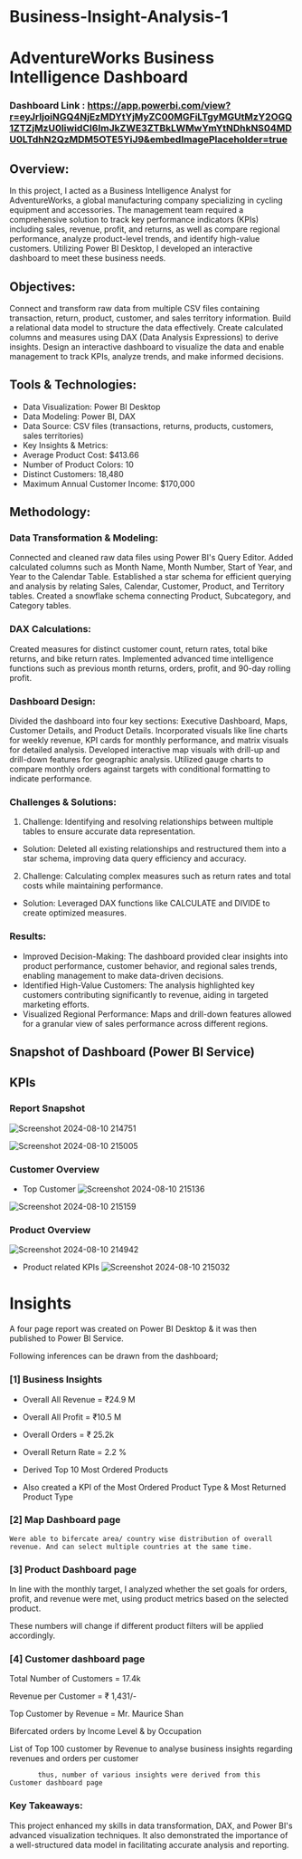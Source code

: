 # Business-Insight-Analysis-1
# AdventureWorks Business Intelligence Dashboard

### Dashboard Link : https://app.powerbi.com/view?r=eyJrIjoiNGQ4NjEzMDYtYjMyZC00MGFiLTgyMGUtMzY2OGQ1ZTZjMzU0IiwidCI6ImJkZWE3ZTBkLWMwYmYtNDhkNS04MDU0LTdhN2QzMDM5OTE5YiJ9&embedImagePlaceholder=true

## Overview:

In this project, I acted as a Business Intelligence Analyst for AdventureWorks, a global manufacturing company specializing in cycling equipment and accessories. The management team required a comprehensive solution to track key performance indicators (KPIs) including sales, revenue, profit, and returns, as well as compare regional performance, analyze product-level trends, and identify high-value customers. Utilizing Power BI Desktop, I developed an interactive dashboard to meet these business needs.



## Objectives:

Connect and transform raw data from multiple CSV files containing transaction, return, product, customer, and sales territory information.
Build a relational data model to structure the data effectively.
Create calculated columns and measures using DAX (Data Analysis Expressions) to derive insights.
Design an interactive dashboard to visualize the data and enable management to track KPIs, analyze trends, and make informed decisions.

## Tools & Technologies:

- Data Visualization: Power BI Desktop
- Data Modeling: Power BI, DAX
- Data Source: CSV files (transactions, returns, products, customers, sales territories)
- Key Insights & Metrics:
- Average Product Cost: $413.66
- Number of Product Colors: 10
- Distinct Customers: 18,480
- Maximum Annual Customer Income: $170,000

## Methodology:

### Data Transformation & Modeling:

Connected and cleaned raw data files using Power BI's Query Editor.
Added calculated columns such as Month Name, Month Number, Start of Year, and Year to the Calendar Table.
Established a star schema for efficient querying and analysis by relating Sales, Calendar, Customer, Product, and Territory tables.
Created a snowflake schema connecting Product, Subcategory, and Category tables.

### DAX Calculations:

Created measures for distinct customer count, return rates, total bike returns, and bike return rates.
Implemented advanced time intelligence functions such as previous month returns, orders, profit, and 90-day rolling profit.

### Dashboard Design:

Divided the dashboard into four key sections: Executive Dashboard, Maps, Customer Details, and Product Details.
Incorporated visuals like line charts for weekly revenue, KPI cards for monthly performance, and matrix visuals for detailed analysis.
Developed interactive map visuals with drill-up and drill-down features for geographic analysis.
Utilized gauge charts to compare monthly orders against targets with conditional formatting to indicate performance.

### Challenges & Solutions:

1) Challenge: Identifying and resolving relationships between multiple tables to ensure accurate data representation.
- Solution: Deleted all existing relationships and restructured them into a star schema, improving data query efficiency and accuracy.
2) Challenge: Calculating complex measures such as return rates and total costs while maintaining performance.
- Solution: Leveraged DAX functions like CALCULATE and DIVIDE to create optimized measures.

### Results:

- Improved Decision-Making: The dashboard provided clear insights into product performance, customer behavior, and regional sales trends, enabling management to make data-driven decisions.
- Identified High-Value Customers: The analysis highlighted key customers contributing significantly to revenue, aiding in targeted marketing efforts.
- Visualized Regional Performance: Maps and drill-down features allowed for a granular view of sales performance across different regions.


## Snapshot of Dashboard (Power BI Service)

## KPIs

### Report Snapshot

 ![Screenshot 2024-08-10 214751](https://github.com/user-attachments/assets/060062f6-9c82-442a-a24e-91d92ce9cb3a)

![Screenshot 2024-08-10 215005](https://github.com/user-attachments/assets/fb3ff3be-841e-4ca8-bc10-dd9d4a226aa9)

### Customer Overview

- Top Customer
![Screenshot 2024-08-10 215136](https://github.com/user-attachments/assets/79b82793-0225-4153-a1fd-5cc0369370d9)

![Screenshot 2024-08-10 215159](https://github.com/user-attachments/assets/15d54099-05e9-40bf-9fd7-442b5c13c64b)

### Product Overview

![Screenshot 2024-08-10 214942](https://github.com/user-attachments/assets/a39a14de-fc50-4ec7-a7ff-653766a49ce4)

- Product related KPIs
![Screenshot 2024-08-10 215032](https://github.com/user-attachments/assets/a5655671-3f73-455b-909a-e5a1860f8415)

# Insights

A four page report was created on Power BI Desktop & it was then published to Power BI Service.

Following inferences can be drawn from the dashboard;


 ### [1] Business Insights
 
- Overall All Revenue = ₹24.9 M

- Overall All Profit = ₹10.5 M
 
- Overall Orders = ₹ 25.2k

- Overall Return Rate = 2.2 %

- Derived Top 10 Most Ordered Products

- Also created a KPI of the Most Ordered Product Type & Most Returned Product Type  


### [2] Map Dashboard page 
  
    Were able to bifercate area/ country wise distribution of overall revenue. And can select multiple countries at the same time.
         

### [3] Product Dashboard page

In line with the monthly target, I analyzed whether the set goals for orders, profit, and revenue were met, using product metrics based on the selected product.
  
  These numbers will change if different product filters will be applied accordingly. 



### [4] Customer dashboard page


   Total Number of Customers = 17.4k

   Revenue per Customer = ₹ 1,431/- 

   Top Customer by Revenue = Mr. Maurice Shan

   Bifercated orders by Income Level & by Occupation

   List of Top 100 customer by Revenue to analyse business insights regarding revenues and orders per customer

  

           thus, number of various insights were derived from this Customer dashboard page


### Key Takeaways:

This project enhanced my skills in data transformation, DAX, and Power BI's advanced visualization techniques. It also demonstrated the importance of a well-structured data model in facilitating accurate analysis and reporting.
